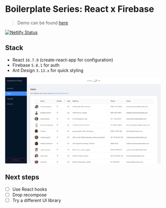# Boilerplate Series: React x Firebase

> Demo can be found [here](https://reactxfirebase.netlify.com)

[![Netlify Status](https://api.netlify.com/api/v1/badges/aabf3161-efa8-406a-aab2-6987e6b07d5d/deploy-status)](https://app.netlify.com/sites/reactxfirebase/deploys)

## Stack

- React `16.7.0` (create-react-app for configuration)
- Firebase `5.8.1` for auth
- Ant Design `3.13.x` for quick styling

![demo](meta/demo.png)

## Next steps

- [ ] Use React hooks
- [ ] Drop recompose
- [ ] Try a different UI library
